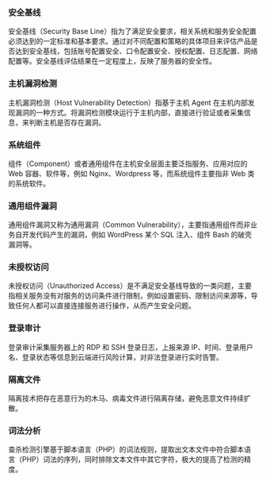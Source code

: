 ### 安全基线	
安全基线（Security Base Line）指为了满足安全要求，相关系统和服务安全配置必须达到的一定标准和基本要求。通过对不同配置和策略的具体项目来评估产品是否达到安全基线，包括账号配置安全、口令配置安全、授权配置、日志配置、网络配置等。安全基线评估结果在一定程度上，反映了服务器的安全性。

### 主机漏洞检测	
主机漏洞检测（Host Vulnerability Detection）指基于主机 Agent 在主机内部发现漏洞的一种方式。将漏洞检测模块运行于主机内部，直接进行验证或者采集信息，来判断主机是否存在漏洞。

### 系统组件
组件（Component）或者通用组件在主机安全层面主要泛指服务、应用对应的 Web 容器、软件等，例如 Nginx、Wordpress 等，而系统组件主要指非 Web 类的系统软件。

### 通用组件漏洞
通用组件漏洞又称为通用漏洞（Common Vulnerability），主要指通用组件而非业务自开发代码产生的漏洞，例如 WordPress 某个 SQL 注入、组件 Bash 的破壳漏洞等。

### 未授权访问
未授权访问（Unauthorized Access）是不满足安全基线导致的一类问题，主要指相关服务没有对服务的访问条件进行限制，例如设置密码、限制访问来源等，导致任何人都可以直接连接服务进行操作，从而产生安全问题。

### 登录审计
登录审计采集服务器上的 RDP 和 SSH 登录日志，上报来源 IP、时间、登录用户名、登录状态等信息到云端进行风险计算，对非法登录进行实时告警。

### 隔离文件
隔离技术把存在恶意行为的木马、病毒文件进行隔离存储，避免恶意文件持续扩散。

### 词法分析
查杀检测引擎基于脚本语言（PHP）的词法规则，提取出文本文件中符合脚本语言（PHP）词法的序列，同时排除文本文件中其它字符，极大的提高了检测的精度。
